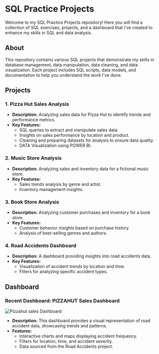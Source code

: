 # SQL Practice Projects

Welcome to my SQL Practice Projects repository! Here you will find a collection of SQL exercises, projects, and a dashboard that I've created to enhance my skills in SQL and data analysis.


## About

This repository contains various SQL projects that demonstrate my skills in database management, data manipulation, data cleaning, and data visualization. Each project includes SQL scripts, data models, and documentation to help you understand the work I've done.

## Projects

### 1. Pizza Hut Sales Analysis
- **Description:** Analyzing sales data for Pizza Hut to identify trends and performance metrics.
- **Key Features:**
  - SQL queries to extract and manipulate sales data.
  - Insights on sales performance by location and product.
  - Cleaning and preparing datasets for analysis to ensure data quality.
  - DATA Visualization using POWER BI.
  
### 2. Music Store Analysis
- **Description:** Analyzing sales and inventory data for a fictional music store.
- **Key Features:**
  - Sales trends analysis by genre and artist.
  - Inventory management insights.

### 3. Book Store Analysis
- **Description:** Analyzing customer purchases and inventory for a book store.
- **Key Features:**
  - Customer behavior insights based on purchase history.
  - Analysis of best-selling genres and authors.

### 4. Road Accidents Dashboard
- **Description:** A dashboard providing insights into road accidents data.
- **Key Features:**
  - Visualization of accident trends by location and time.
  - Filters for analyzing specific accident types.

## Dashboard

### Recent Dashboard: PIZZAHUT Sales Dashboard
![Pizzahut sales Dashboard](link_to_your_dashboard_image.png)

- **Description:** This dashboard provides a visual representation of road accident data, showcasing trends and patterns.
- **Features:**
  - Interactive charts and maps displaying accident frequency.
  - Filters for location, time, and accident severity.
  - Data sourced from the Road Accidents project.

